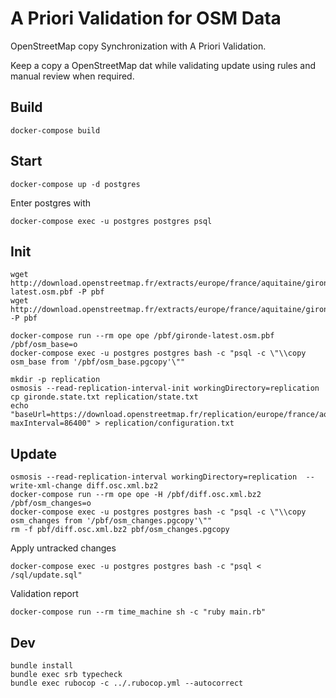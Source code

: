 # A Priori Validation for OSM Data

OpenStreetMap copy Synchronization with A Priori Validation.

Keep a copy a OpenStreetMap dat while validating update using rules and manual review when required.

## Build
```
docker-compose build
```

## Start
```
docker-compose up -d postgres
```

Enter postgres with
```
docker-compose exec -u postgres postgres psql
```

## Init
```
wget http://download.openstreetmap.fr/extracts/europe/france/aquitaine/gironde-latest.osm.pbf -P pbf
wget http://download.openstreetmap.fr/extracts/europe/france/aquitaine/gironde.state.txt -P pbf
```

```
docker-compose run --rm ope ope /pbf/gironde-latest.osm.pbf /pbf/osm_base=o
docker-compose exec -u postgres postgres bash -c "psql -c \"\\copy osm_base from '/pbf/osm_base.pgcopy'\""
```

```
mkdir -p replication
osmosis --read-replication-interval-init workingDirectory=replication
cp gironde.state.txt replication/state.txt
echo "baseUrl=https://download.openstreetmap.fr/replication/europe/france/aquitaine/gironde/minute/
maxInterval=86400" > replication/configuration.txt
```

## Update
```
osmosis --read-replication-interval workingDirectory=replication  --write-xml-change diff.osc.xml.bz2
docker-compose run --rm ope ope -H /pbf/diff.osc.xml.bz2 /pbf/osm_changes=o
docker-compose exec -u postgres postgres bash -c "psql -c \"\\copy osm_changes from '/pbf/osm_changes.pgcopy'\""
rm -f pbf/diff.osc.xml.bz2 pbf/osm_changes.pgcopy
```

Apply untracked changes
```
docker-compose exec -u postgres postgres bash -c "psql < /sql/update.sql"
```

Validation report
```
docker-compose run --rm time_machine sh -c "ruby main.rb"
```

## Dev

```
bundle install
bundle exec srb typecheck
bundle exec rubocop -c ../.rubocop.yml --autocorrect
```
